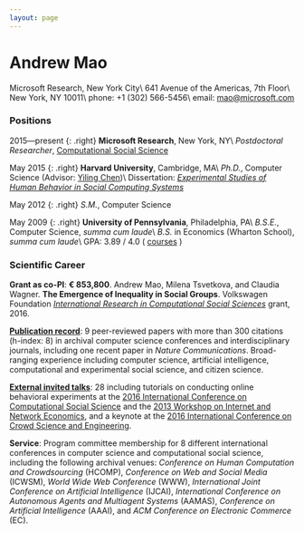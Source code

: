```yaml
---
layout: page
---
```


Andrew Mao
==========

Microsoft Research, New York City\\
641 Avenue of the Americas, 7th Floor\\
New York, NY 10011\\
phone: +1 (302) 566-5456\\
email: <mao@microsoft.com>

### Positions

2015—present
{: .right}
**Microsoft Research**, New York, NY\\
*Postdoctoral Researcher*, [Computational Social Science][css]

[css]: https://www.microsoft.com/en-us/research/group/computational-social-science/

May 2015
{: .right}
**Harvard University**, Cambridge, MA\\
*Ph.D.*, Computer Science (Advisor: [Yiling Chen][yiling])\\
Dissertation: *[Experimental Studies of Human Behavior in Social Computing Systems][thesis]*

[yiling]: http://yiling.seas.harvard.edu/
[thesis]: https://dash.harvard.edu/handle/1/17467193

May 2012
{: .right}
*S.M.*, Computer Science

May 2009
{: .right}
**University of Pennsylvania**, Philadelphia, PA\\
*B.S.E.*, Computer Science, *summa cum laude*\\
*B.S.* in Economics (Wharton School), *summa cum laude*\\
GPA: 3.89 / 4.0
(
[courses](https://www.dropbox.com/s/2c17o0iyhh4oqca/transcript.pdf?raw=1)
)

### Scientific Career

**Grant as co-PI**: **€ 853,800**. Andrew Mao, Milena Tsvetkova, and Claudia Wagner.
**The Emergence of Inequality in Social Groups**.
Volkswagen Foundation *[International Research in Computational Social Sciences][vwcss]* grant, 2016.

[vwcss]: https://www.volkswagenstiftung.de/en/en/computational-social-sciences.html

**[Publication record][gs]**: 9 peer-reviewed papers with more than 300 citations (h-index: 8) in archival computer science conferences and interdisciplinary journals, including one recent paper in *Nature Communications*. Broad-ranging experience including computer science, artificial intelligence, computational and experimental social science, and citizen science.

[gs]: https://scholar.google.com/citations?user=_A4FmDSsqC8J

**[External invited talks](/talks)**: 28 including tutorials on conducting online behavioral experiments at the [2016 International Conference on Computational Social Science][ic2s2-tutorial] and the [2013 Workshop on Internet and Network Economics][wine-tutorial], and a keynote at the [2016 International Conference on Crowd Science and Engineering][iccse16].

[ic2s2-tutorial]: http://www.kellogg.northwestern.edu/news-events/conference/ic2s2/2016/workshops-and-datathon.aspx
[wine-tutorial]: http://wine13.seas.harvard.edu/tutorials/
[iccse16]: http://iccse2016.crowdscience.org/program-keynotes.html

**Service**: Program committee membership for 8 different international conferences in computer science and computational social science, including the following archival venues: *Conference on Human Computation and Crowdsourcing* (HCOMP), *Conference on Web and Social Media* (ICWSM), *World Wide Web Conference* (WWW), *International Joint Conference on Artificial Intelligence* (IJCAI), *International Conference on Autonomous Agents and Multiagent Systems* (AAMAS), *Conference on Artificial Intelligence* (AAAI), and *ACM Conference on Electronic Commerce* (EC).
